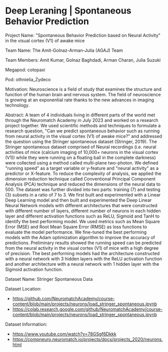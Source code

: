 # Deep Leraning | Spontaneous Behavior Prediction

Project Name: "Spontaneous Behavior Prediction based on Neural Activity" in the visual cortex (V1) of awake mice

Team Name: The Amit-Golnaz-Arman-Julia (AGAJ) Team

Team Members: Amit Kumar, Golnaz Baghdadi, Arman Charan, Julia Suzuki

Megapod: cotopaxi

Pod: othnielia_Zydeco

Motivation: Neuroscience is a field of study that examines the structure and function of the human brain and nervous system. The field of neuroscience is growing at an exponential rate thanks to the new advances in imaging technology.

Abstract: A team of 4 individuals living in different parts of the world met through the Neuromatch Academy in July 2023 and worked on a research project together. We used scientific methods and techniques to formulate a research question, "Can we predict spontaneous behavior such as running from neural activity in the visual cortex (V1) of awake mice?" and addressed the question using the Stringer spontaneous dataset (Stringer, 2019). The Stringer spontaneous dataset comprised of Neural recordings (i.e. neural activities of mice (calcium imaging of 10,000+ neurons in the visual cortex (V1)) while they were running on a floating ball in the complete darkness) were collected using a method called multi-plane two-photon. We defined "running speed" as a target variable or y-feature and "neural activity" as a predictor or X-feature. To reduce the complexity of analysis, we applied the dimension reduction technique called Conventional Principal Component Analysis (PCA) technique and reduced the dimensions of the neural data to 500. The dataset was further divided into two parts: training (7) and testing (3) subsets in a ratio of 7 to 3. We first built and experimented with a Linear Deep Learning model and then built and experimented the Deep Linear Neural Network models with different architectures that were constructed with different number of layers, different number of neurons in each hidden layer and different activation functions such as ReLU, Sigmoid and TanH to identify the best performing model. We used metrics such as Mean Square Error (MSE) and Root Mean Square Error (RMSE) as loss functions to evaluate the model performance. We fine-tuned the best performing models with the Adam optimization algorithm to improve the accuracy of predictions. Preliminary results showed the running speed can be predicted from the neural activity in the visual cortex (V1) of mice with a high degree of precision. The best performing models had the architecture constructed with a neural network with 3 hidden layers with the ReLU activation function and another architecture with a neural network with 1 hidden layer with the Sigmoid activation function.

Dataset Name: Stringer Spontaneous Data

Dataset Location: 

- https://github.com/NeuromatchAcademy/course-content/blob/main/projects/neurons/load_stringer_spontaneous.ipynb
- https://colab.research.google.com/github/NeuromatchAcademy/course-content/blob/main/projects/neurons/load_stringer_spontaneous.ipynb

Dataset Information: 

- https://www.youtube.com/watch?v=78GSgf6Dkkk
- https://compneuro.neuromatch.io/projects/docs/projects_2020/neurons.html

